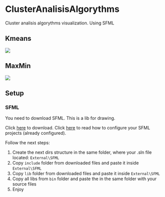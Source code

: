 # ClusterAnalisisAlgorythms
Cluster analisis algorythms visualization. Using SFML

## Kmeans

![](readme/kmeans.gif)

## MaxMin

![](readme/maxmin.gif)

## Setup

### SFML

You need to download SFML. This is a lib for drawing.

Click [here](https://www.sfml-dev.org/download/sfml/2.5.1/) to download.
Click [here](https://www.sfml-dev.org/tutorials/2.5/start-vc.php) to read how to configure your SFML projects (already configured).

Follow the next steps:

1. Create the next dirs structure in the same folder, where your .sln file located:
`External\SFML`
2. Copy `include` folder from downloaded files and paste it inside `External\SFML`
3. Copy `lib` folder from downloaded files and paste it inside `External\SFML`
4. Copy all libs from `bin` folder and paste the in the same folder with your source files
5. Enjoy
